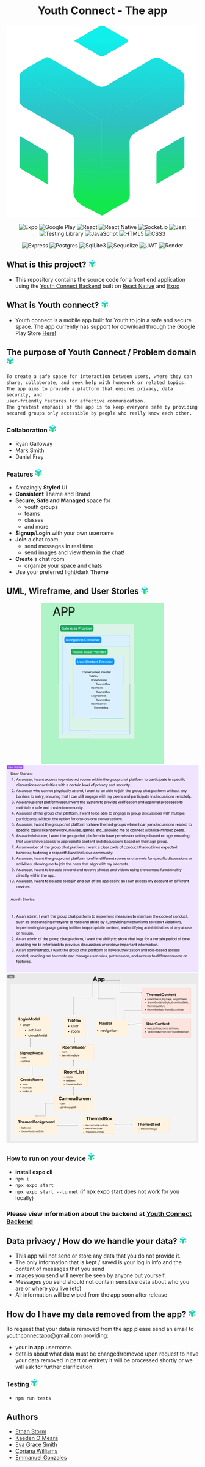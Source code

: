 <div align='center'>

# Youth Connect - The app

</div>

![Youth Connect Logo](./assets/adaptive-icon.png)

<div align='center'>

![Expo](https://img.shields.io/badge/expo-1C1E24?style=for-the-badge&logo=expo&logoColor=#D04A37) ![Google Play](https://img.shields.io/badge/Google_Play-414141?style=for-the-badge&logo=google-play&logoColor=white) ![React](https://img.shields.io/badge/react-%2320232a.svg?style=for-the-badge&logo=react&logoColor=%2361DAFB) ![React Native](https://img.shields.io/badge/react_native-%2320232a.svg?style=for-the-badge&logo=react&logoColor=%2361DAFB) ![Socket.io](https://img.shields.io/badge/Socket.io-black?style=for-the-badge&logo=socket.io&badgeColor=010101)
![Jest](https://img.shields.io/badge/Jest-323330?style=for-the-badge&logo=Jest&logoColor=white) ![Testing Library](https://img.shields.io/badge/testing%20library-323330?style=for-the-badge&logo=testing-library&logoColor=red) ![JavaScript](https://img.shields.io/badge/javascript-%23323330.svg?style=for-the-badge&logo=javascript&logoColor=%010101) ![HTML5](https://img.shields.io/badge/HTML5-E34F26?style=for-the-badge&logo=html5&logoColor=white) ![CSS3](https://img.shields.io/badge/CSS3-1572B6?style=for-the-badge&logo=css3&logoColor=white)

</div>
<div align='center'>

![Express](https://img.shields.io/badge/Express.js-404D59?style=for-the-badge) ![Postgres](https://img.shields.io/badge/PostgreSQL-316192?style=for-the-badge&logo=postgresql&logoColor=white) ![SqlLite3](https://img.shields.io/badge/SQLite-07405E?style=for-the-badge&logo=sqlite&logoColor=white) ![Sequelize](https://img.shields.io/badge/sequelize-323330?style=for-the-badge&logo=sequelize&logoColor=blue) ![JWT](https://img.shields.io/badge/json%20web%20tokens-323330?style=for-the-badge&logo=json-web-tokens&logoColor=pink) ![Render](https://img.shields.io/badge/render-0A0A0A?style=for-the-badge&logo=render&logoColor=white)

</div>

## What is this project? <img src='https://github.com/YouthConnect/youth-connect-frontend/blob/readme/assets/adaptive-icon%20copy.png?raw=true' width='20px'>

- This repository contains the source code for a front end application using the [Youth Connect Backend](https://github.com/YouthConnect/youth-connect-backend) built on [React Native](https://reactnative.dev/) and [Expo](https://docs.expo.dev)

## What is Youth connect? <img src='https://github.com/YouthConnect/youth-connect-frontend/blob/readme/assets/adaptive-icon%20copy.png?raw=true' width='20px'>

- Youth connect is a mobile app built for Youth to join a safe and secure space. The app currently has support for download through the Google Play Store [Here!](https://google.com)

## The purpose of Youth Connect / Problem domain  <img src='https://github.com/YouthConnect/youth-connect-frontend/blob/readme/assets/adaptive-icon%20copy.png?raw=true' width='20px'>

    To create a safe space for interaction between users, where they can
    share, collaborate, and seek help with homework or related topics.
    The app aims to provide a platform that ensures privacy, data security, and
    user-friendly features for effective communication.
    The greatest emphasis of the app is to keep everyone safe by providing
    secured groups only accessible by people who really know each other.

### Collaboration <img src='https://github.com/YouthConnect/youth-connect-frontend/blob/readme/assets/adaptive-icon%20copy.png?raw=true' width='20px'>

- Ryan Galloway
- Mark Smith
- Daniel Frey

### Features <img src='https://github.com/YouthConnect/youth-connect-frontend/blob/readme/assets/adaptive-icon%20copy.png?raw=true' width='20px'>

- Amazingly **Styled** UI
- **Consistent** Theme and Brand
- **Secure, Safe and Managed** space for
  - youth groups
  - teams
  - classes
  - and more
- **Signup/Login** with your own username
- **Join** a chat room
  - send messages in real time
  - send images and view them in the chat!
- **Create** a chat room
  - organize your space and chats
- Use your preferred light/dark **Theme**

## UML, Wireframe, and User Stories <img src='https://github.com/YouthConnect/youth-connect-frontend/blob/readme/assets/adaptive-icon%20copy.png?raw=true' width='20px'>

<div align="center">

![Wireframe](./assets/wireframe.png) ![User Stories](./assets/userStories.png) ![UML](./assets/UML.png)

</div>

### How to run on your device <img src='https://github.com/YouthConnect/youth-connect-frontend/blob/readme/assets/adaptive-icon%20copy.png?raw=true' width='20px'>


- **install expo cli**
- `npm i`
- `npx expo start`
- `npx expo start --tunnel` (if npx expo start does not work for you locally)


### Please view information about the backend at [Youth Connect Backend](https://github.com/youthconnect/youth-connect-backend)

## Data privacy / How do we handle your data? <img src='https://github.com/YouthConnect/youth-connect-frontend/blob/readme/assets/adaptive-icon%20copy.png?raw=true' width='20px'>


- This app will not send or store any data that you do not provide it.
- The only information that is kept / saved is your log in info and the content of messages that you send
- Images you send will never be seen by anyone but yourself.
- Messages you send should not contain sensitive data about who you are or where you live (etc)
- All information will be wiped from the app soon after release

## How do I have my data removed from the app? <img src='https://github.com/YouthConnect/youth-connect-frontend/blob/readme/assets/adaptive-icon%20copy.png?raw=true' width='20px'>


To request that your data is removed from the app please send an email to youthconnectapp@gmail.com providing:

- your **in app** username.
- details about what data must be changed/removed
  upon request to have your data removed in part or entirety it will be processed shortly or we will ask for further clarification.

### Testing <img src='https://github.com/YouthConnect/youth-connect-frontend/blob/readme/assets/adaptive-icon%20copy.png?raw=true' width='20px'>

- `npm run tests`

## Authors

- [Ethan Storm](https://github.com/ShadowDraco)
- [Kaeden O'Meara](https://github.com/KaedenOC)
- [Eva Grace Smith](https://github.com/EvaGraceSmith)
- [Coriana Williams](https://github.com/Coriana1)
- [Emmanuel Gonzales](https://github.com/Emmanuel-Gonzales)
